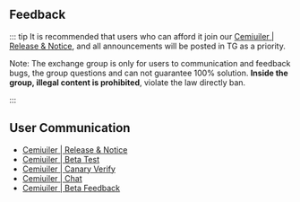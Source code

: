 ## Feedback

::: tip It is recommended that users who can afford it join our [Cemiuiler | Release & Notice](https://t.me/cemiuiler_release), and all announcements will be posted in TG as a priority.

Note: The exchange group is only for users to communication and feedback bugs, the group questions and can not guarantee 100% solution. **Inside the group, illegal content is prohibited**, violate the law directly ban.

:::
## User Communication

- [Cemiuiler | Release & Notice](https://t.me/cemiuiler_release)
- [Cemiuiler | Beta Test](https://t.me/cemiuiler_beta)
- [Cemiuiler | Canary Verify](https://t.me/cemiuiler_canary_verify)
- [Cemiuiler | Chat](https://t.me/cemiuiler_chat)
- [Cemiuiler | Beta Feedback](https://t.me/cemiuiler_beta_feedback)

